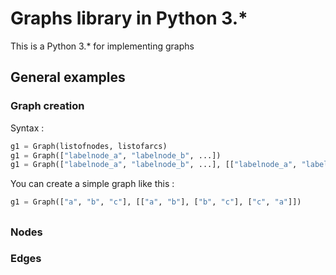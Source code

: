 # Graphs library in Python 3.*

This is a Python 3.* for implementing graphs

## General examples

### Graph creation

Syntax :
```python
g1 = Graph(listofnodes, listofarcs)
g1 = Graph(["labelnode_a", "labelnode_b", ...])
g1 = Graph(["labelnode_a", "labelnode_b", ...], [["labelnode_a", "labelnode_b"], ...])
```

You can create a simple graph like this :

```python
g1 = Graph(["a", "b", "c"], [["a", "b"], ["b", "c"], ["c", "a"]])
```



##

### Nodes

### Edges
